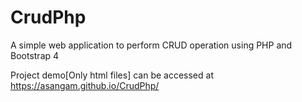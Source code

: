 # CrudPhp
A simple web application to perform CRUD operation using PHP and Bootstrap 4

Project demo[Only html files] can be accessed at https://asangam.github.io/CrudPhp/

<img src="img/projectlogin" alt="">
